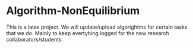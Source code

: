 # Algorithm-NonEquilibrium

This is a latex project. We will update/upload algorightms for certain tasks that we do. Mainly to keep evertyhing logged for the new research collaborators/students.
